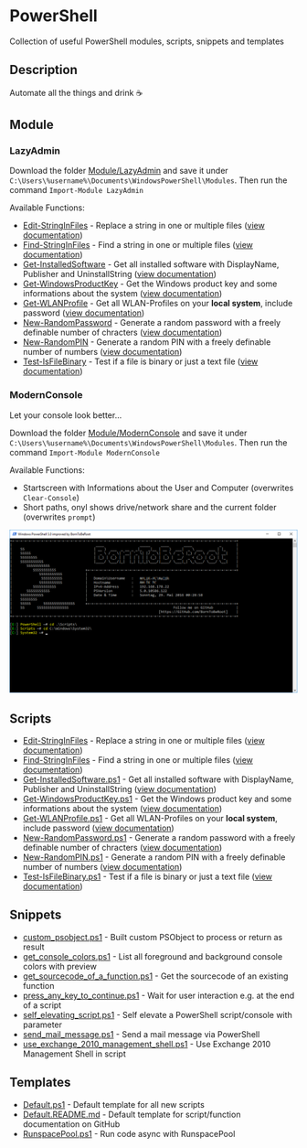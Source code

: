 # PowerShell
Collection of useful PowerShell modules, scripts, snippets and templates

## Description

Automate all the things and drink :coffee:

## Module

### LazyAdmin

Download the folder [Module/LazyAdmin](Module/LazyAdmin) and save it under `C:\Users\%username%\Documents\WindowsPowerShell\Modules`. Then run the command `Import-Module LazyAdmin`

Available Functions:

* [Edit-StringInFiles](Module/LazyAdmin/Edit-StringInFiles.ps1) - Replace a string in one or multiple files ([view documentation](Documentation/Edit-StringInFiles.README.md))
* [Find-StringInFiles](Module/LazyAdmin/Find-StringInFiles.ps1) - Find a string in one or multiple files ([view documentation](Documentation/Find-StringInFiles.README.md))
* [Get-InstalledSoftware](Module/LazyAdmin/Get-InstalledSoftware.ps1) - Get all installed software with DisplayName, Publisher and UninstallString ([view documentation](Documentation/Get-InstalledSoftware.README.md))
* [Get-WindowsProductKey](Module/LazyAdmin/Get-WindowsProductKey.ps1) - Get the Windows product key and some informations about the system ([view documentation](Documentation/Get-WindowsProductKey.README.md))
* [Get-WLANProfile](Module/LazyAdmin/Get-WLANProfile.ps1) - Get all WLAN-Profiles on your **local system**, include password ([view documentation](Documentation/Get-WLANProfile.README.md))
* [New-RandomPassword](Module/LazyAdmin/New-RandomPassword.ps1) - Generate a random password with a freely definable number of chracters ([view documentation](Documentation/New-RandomPassword.README.md))
* [New-RandomPIN](Module/LazyAdmin/New-RandomPIN.ps1) - Generate a random PIN with a freely definable number of numbers ([view documentation](Documentation/New-RandomPIN.README.md))
* [Test-IsFileBinary](Module/LazyAdmin/Test-IsFileBinary.ps1) - Test if a file is binary or just a text file ([view documentation](Documentation/Test-IsFileBinary.README.md))

### ModernConsole 

Let your console look better...

Download the folder [Module/ModernConsole](Module/ModernConsole) and save it under `C:\Users\%username%\Documents\WindowsPowerShell\Modules`. Then run the command `Import-Module ModernConsole`

Available Functions:

* Startscreen with Informations about the User and Computer (overwrites `Clear-Console`)
* Short paths, onyl shows drive/network share and the current folder (overwrites `prompt`)

![Screenshot](/Documentation/ModernConsole.png?raw=true)

## Scripts

* [Edit-StringInFiles](Scripts/Edit-StringInFiles.ps1) - Replace a string in one or multiple files ([view documentation](Documentation/Edit-StringInFiles.README.md))
* [Find-StringInFiles](Scripts/Find-StringInFiles.ps1) - Find a string in one or multiple files ([view documentation](Documentation/Find-StringInFiles.README.md))
* [Get-InstalledSoftware.ps1](Scripts/Get-InstalledSoftware.ps1) - Get all installed software with DisplayName, Publisher and UninstallString ([view documentation](Documentation/Get-InstalledSoftware.README.md))
* [Get-WindowsProductKey.ps1](Scripts/Get-WindowsProductKey.ps1) - Get the Windows product key and some informations about the system ([view documentation](Documentation/Get-WindowsProductKey.README.md))
* [Get-WLANProfile.ps1](Scripts/Get-WLANProfile.ps1) - Get all WLAN-Profiles on your **local system**, include password ([view documentation](Documentation/Get-WLANProfile.README.md))
* [New-RandomPassword.ps1](Scripts/New-RandomPassword.ps1) - Generate a random password with a freely definable number of chracters ([view documentation](Documentation/New-RandomPassword.README.md))
* [New-RandomPIN.ps1](Scripts/New-RandomPIN.ps1) - Generate a random PIN with a freely definable number of numbers ([view documentation](Documentation/New-RandomPIN.README.md))
* [Test-IsFileBinary.ps1](Scripts/Test-IsFileBinary.ps1) - Test if a file is binary or just a text file ([view documentation](Documentation/Test-IsFileBinary.README.md))

## Snippets

* [custom_psobject.ps1](Snippets/custom_psobject.ps1) - Built custom PSObject to process or return as result
* [get_console_colors.ps1](Snippets/get_console_colors.ps1) - List all foreground and background console colors with preview
* [get_sourcecode_of_a_function.ps1](Snippets/get_sourcecode_of_a_function.ps1) - Get the sourcecode of an existing function
* [press_any_key_to_continue.ps1](Snippets/press_any_key_to_continue.ps1) - Wait for user interaction e.g. at the end of a script
* [self_elevating_script.ps1](Snippets/self_elevating_script.ps1) - Self elevate a PowerShell script/console with parameter 
* [send_mail_message.ps1](Snippets/send_mail_message.ps1) - Send a mail message via PowerShell
* [use_exchange_2010_management_shell.ps1](Snippets/use_exchange_2010_management_shell.ps1) - Use Exchange 2010 Management Shell in script

## Templates

* [Default.ps1](Templates/Default.ps1) - Default template for all new scripts
* [Default.README.md](Templates/Default.README.md) - Default template for script/function documentation on GitHub
* [RunspacePool.ps1](Templates/RunspacePool.ps1) - Run code async with RunspacePool
